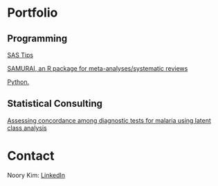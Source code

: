 # Portfolio


## Programming

[SAS Tips](/sas-tips)

[SAMURAI, an R package for meta-analyses/systematic reviews](/R-samurai)

[Python.](/python)


## Statistical Consulting

[Assessing concordance among diagnostic tests for malaria using latent class analysis](/stat-lca-malaria-tests)



# Contact

Noory Kim: [LinkedIn](https://www.linkedin.com/in/noory)
